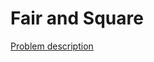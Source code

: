 Fair and Square
===============

[Problem description](https://code.google.com/codejam/contest/2270488/dashboard#s=p2)
